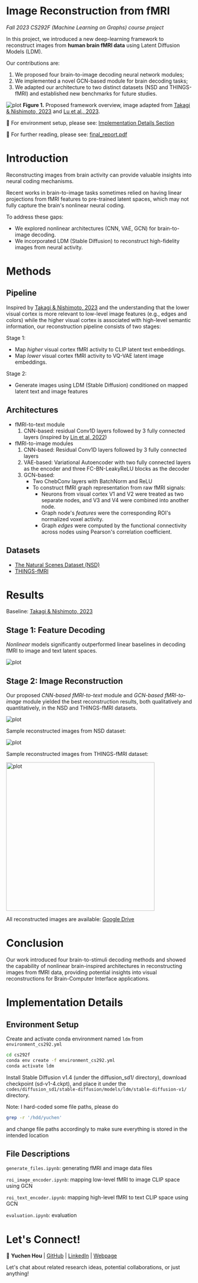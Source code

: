 # Image Reconstruction from fMRI

*Fall 2023 CS292F (Machine Learning on Graphs) course project*

In this project, we introduced a new deep-learning framework to reconstruct images from **human brain fMRI data** using Latent Diffusion Models (LDM). 

Our contributions are:

1. We proposed four brain-to-image decoding neural network modules; 
2. We implemented a novel GCN-based module for brain decoding tasks;
2. We adapted our architecture to two distinct datasets (NSD and THINGS-fMRI) and established new benchmarks for future studies. 


![plot](/figures/model_overview.png)
**Figure 1.** Proposed framework overview, image adapted from [Takagi & Nishimoto, 2023](https://openaccess.thecvf.com/content/CVPR2023/papers/Takagi_High-Resolution_Image_Reconstruction_With_Latent_Diffusion_Models_From_Human_Brain_CVPR_2023_paper.pdf) and [Lu et al., 2023](https://dl.acm.org/doi/10.1145/3581783.3613832).

:link: For environment setup, please see: [Implementation Details Section](#implementation-details)

:bookmark_tabs: For further reading, please see: [final_report.pdf](/final_report.pdf)

# Introduction
Reconstructing images from brain activity can provide valuable insights into neural coding mechanisms. 

Recent works in brain-to-image tasks sometimes relied on having linear projections from fMRI features to pre-trained latent spaces, which may not fully capture the brain's nonlinear neural coding.

To address these gaps:
- We explored nonlinear architectures (CNN, VAE, GCN) for brain-to-image decoding.
- We incorporated LDM (Stable Diffusion) to reconstruct high-fidelity images from neural activity.

# Methods
## Pipeline
Inspired by [Takagi & Nishimoto, 2023](https://openaccess.thecvf.com/content/CVPR2023/papers/Takagi_High-Resolution_Image_Reconstruction_With_Latent_Diffusion_Models_From_Human_Brain_CVPR_2023_paper.pdf) and the understanding that the lower visual cortex is more relevant to low-level image features (e.g., edges and colors) while the higher visual cortex is associated with high-level semantic information, our reconstruction pipeline consists of two stages:

Stage 1:
- Map *higher* visual cortex fMRI activity to CLIP latent text embeddings.
- Map *lower* visual cortex fMRI activity to VQ-VAE latent image embeddings.

Stage 2:
- Generate images using LDM (Stable Diffusion) conditioned on mapped latent text and image features

## Architectures
- fMRI-to-text module
    1. CNN-based: residual Conv1D layers followed by 3 fully connected layers (inspired by [Lin et al, 2022](https://proceedings.neurips.cc/paper_files/paper/2022/file/bee5125b773414d3d6eeb4334fbc5453-Paper-Conference.pdf))
- fMRI-to-image modules 
    1. CNN-based: Residual Conv1D layers followed by 3 fully connected layers
    2. VAE-based: Variational Autoencoder with two fully connected layers as the encoder and three FC-BN-LeakyReLU blocks as the decoder
    3. GCN-based: 
        - Two ChebConv layers with BatchNorm and ReLU
        - To construct fMRI graph representation from raw fMRI signals:
            - Neurons from visual cortex V1 and V2 were treated as two separate nodes, and V3 and V4 were combined into another node.
            - Graph node's *features* were the corresponding ROI's normalized voxel activity.
            - Graph *edges* were computed by the functional connectivity across nodes using Pearson's correlation coefficient.

## Datasets
- [The Natural Scenes Dataset (NSD)](https://naturalscenesdataset.org/)
- [THINGS-fMRI](https://openneuro.org/datasets/ds004192/versions/1.0.7)

# Results

Baseline: [Takagi & Nishimoto, 2023](https://openaccess.thecvf.com/content/CVPR2023/papers/Takagi_High-Resolution_Image_Reconstruction_With_Latent_Diffusion_Models_From_Human_Brain_CVPR_2023_paper.pdf)

## Stage 1: Feature Decoding
*Nonlinear* models significantly outperformed linear baselines in decoding fMRI to image and text latent spaces.

![plot](/figures/Table3.jpg)

## Stage 2: Image Reconstruction
Our proposed *CNN-based fMRI-to-text* module and *GCN-based fMRI-to-image* module yielded the best reconstruction results, both qualitatively and quantitatively, in the NSD and THINGS-fMRI datasets.

![plot](/figures/Table4.jpg)

Sample reconstructed images from NSD dataset:

![plot](/figures/NSD.png)

Sample reconstructed images from THINGS-fMRI dataset:

<img src="figures/things.png" alt="plot" width="400"/>

All reconstructed images are available: [Google Drive](https://drive.google.com/drive/folders/13K7H1X_cuCKwYBZGEG3xxEtBNYyuUJcM?usp=drive_link)


# Conclusion
Our work introduced four brain-to-stimuli decoding methods and showed the capability of nonlinear brain-inspired architectures in reconstructing images from fMRI data, providing potential insights into visual reconstructions for Brain-Computer Interface applications.


# Implementation Details
## Environment Setup
Create and activate conda environment named ```ldm``` from ```environment_cs292.yml```
```sh
cd cs292f
conda env create -f environment_cs292.yml
conda activate ldm
```

Install Stable Diffusion v1.4 (under the diffusion_sd1/ directory), download checkpoint (sd-v1-4.ckpt), and place it under the ```codes/diffusion_sd1/stable-diffusion/models/ldm/stable-diffusion-v1/``` directory.


Note: I hard-coded some file paths, please do 
```sh
grep -r '/hdd/yuchen'
```
and change file paths accordingly to make sure everything is stored in the intended location

## File Descriptions

```generate_files.ipynb```: generating fMRI and image data files

```roi_image_encoder.ipynb```: mapping low-level fMRI to image CLIP space using GCN

```roi_text_encoder.ipynb```: mapping high-level fMRI to text CLIP space using GCN

```evaluation.ipynb```: evaluation

# Let's Connect!

:e-mail: **Yuchen Hou** |  [GitHub](https://github.com/subawocit) | [LinkedIn](https://www.linkedin.com/in/yuchen-hou-b95083205/) | [Webpage](https://bionicvisionlab.org/people/hou_yuchen/)

Let's chat about related research ideas, potential collaborations, or just anything!
